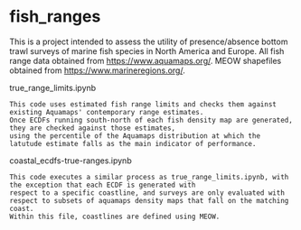 # fish_ranges
This is a project intended to assess the utility of presence/absence bottom trawl surveys of marine fish species in North America and Europe.
All fish range data obtained from https://www.aquamaps.org/.
MEOW shapefiles obtained from https://www.marineregions.org/.


true_range_limits.ipynb

    This code uses estimated fish range limits and checks them against existing Aquamaps' contemporary range estimates.
    Once ECDFs running south-north of each fish density map are generated, they are checked against those estimates,
    using the percentile of the Aquamaps distribution at which the latutude estimate falls as the main indicator of performance.

coastal_ecdfs-true-ranges.ipynb

    This code executes a similar process as true_range_limits.ipynb, with the exception that each ECDF is generated with
    respect to a specific coastline, and surveys are only evaluated with respect to subsets of aquamaps density maps that fall on the matching coast.
    Within this file, coastlines are defined using MEOW.
